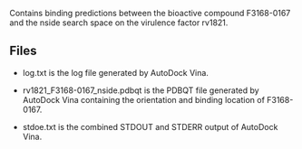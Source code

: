 Contains binding predictions between the bioactive compound F3168-0167 and the nside search space on the virulence factor rv1821.

## Files

- log.txt is the log file generated by AutoDock Vina.

- rv1821_F3168-0167_nside.pdbqt is the PDBQT file generated by AutoDock Vina containing the orientation and binding location of F3168-0167.

- stdoe.txt is the combined STDOUT and STDERR output of AutoDock Vina.

